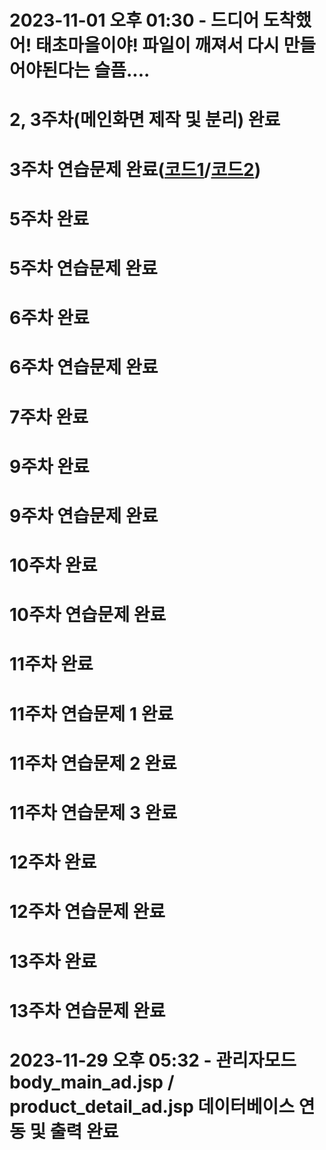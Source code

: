 # 2023-11-01 오후 01:30 - 드디어 도착했어! 태초마을이야! 파일이 깨져서 다시 만들어야된다는 슬픔....
# 2, 3주차(메인화면 제작 및 분리) 완료
# 3주차 연습문제 완료([코드1](https://github.com/LeeDS70/20201002_SERVLET/blob/main/footer.jsp)/[코드2](https://github.com/LeeDS70/20201002_SERVLET/blob/main/WEB-INF/src/example/ShopTime.java))


# 5주차 완료
# 5주차 연습문제 완료

# 6주차 완료
# 6주차 연습문제 완료

# 7주차 완료

# 9주차 완료
# 9주차 연습문제 완료

# 10주차 완료
# 10주차 연습문제 완료

# 11주차 완료
# 11주차 연습문제 1 완료
# 11주차 연습문제 2 완료
# 11주차 연습문제 3 완료

# 12주차 완료
# 12주차 연습문제 완료

# 13주차 완료
# 13주차 연습문제 완료

# 2023-11-29 오후 05:32 - 관리자모드 body_main_ad.jsp / product_detail_ad.jsp 데이터베이스 연동 및 출력 완료